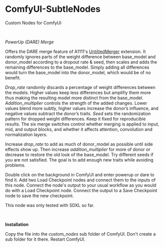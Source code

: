 # ComfyUI-SubtleNodes
Custom Nodes for ComfyUI

<br>

*PowerUp (DARE) Merge*

Offers the DARE merge feature of A1111's [UntitledMerger](https://github.com/groinge/sd-webui-untitledmerger) extension. It randomly ignores parts of the weight difference between base_model and donor_model according to a dropout rate & seed, then scales and adds the remaining differences to the base_model. Simply adding all differences would turn the base_model into the donor_model, which would be of no benefit.

*Drop_rate* randomly discards a percentage of weight differences between the models. Higher values keep less differences but amplifiy them more thus making the resulting model more distinct from the base_model.
*Addition_multiplier* controls the strength of the added changes. Lower values blend more subtly, higher values increase the donor’s influence, and negative values subtract the donor’s traits.
*Seed* sets the randomization pattern for dropped weight differences. Keep it fixed for reproducible results.
The six merge switches control whether merging is applied to input, mid, and output blocks, and whether it affects attention, convolution and normalization layers.

Increase *drop_rate* to add as much of donor_model as possible until side effects show up. Then increase *addition_multiplier* for more of donor or decrease to restore the old look of the base_model. Try different seeds if you are not satisfied. The goal is to add enough new traits while avoiding problems.

Double click on the background in ComfyUI and enter powerup or dare to find it. Add two Load Checkpoint nodes and connect them to the inputs of this node. Connect the node's output to your usual workflow as you would do with a Load Checkpoint node. Connect the output to a Save Checkpoint node to save the new checkpoint.

This node was only tested with SDXL so far.

<br>

**Installation**

Copy the file into the *custom_nodes* sub folder of ComfyUI. Don't create a sub folder for it there. Restart ComfyUI.
